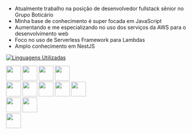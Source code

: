 * Atualmente trabalho na posição de desenvolvedor fullstack sênior no Grupo Boticário
* Minha base de conhecimento é super focada em JavaScript
* Aumentando e me especializando no uso dos serviços da AWS para o desenvolvimento web
* Foco no uso de Serverless Framework para Lambdas
* Amplo conhecimento em NestJS

[![Linguagens Utilizadas](https://github-readme-stats.vercel.app/api/top-langs/?username=anuraghazra)](https://github.com/anuraghazra/github-readme-stats)

<div display="inline_block">
<img height="40" width="40" src="https://cdn.jsdelivr.net/gh/devicons/devicon@latest/icons/javascript/javascript-original.svg" />
<img height="40" width="40" src="https://cdn.jsdelivr.net/gh/devicons/devicon@latest/icons/typescript/typescript-original.svg" />
<img height="40" width="40" src="https://cdn.jsdelivr.net/gh/devicons/devicon@latest/icons/html5/html5-original.svg" />
<img height="40" width="40" src="https://cdn.jsdelivr.net/gh/devicons/devicon@latest/icons/css3/css3-original.svg" />

</div>
<div display="inline_block">
<img height="40" width="40" src="https://cdn.jsdelivr.net/gh/devicons/devicon@latest/icons/nestjs/nestjs-original.svg" />
<img height="40" width="40" href="teste.com" src="https://cdn.jsdelivr.net/gh/devicons/devicon@latest/icons/fastify/fastify-original.svg" />
<img height="40" width="40" src="https://cdn.jsdelivr.net/gh/devicons/devicon@latest/icons/express/express-original-wordmark.svg" />
<img height="40" width="40" src="https://cdn.jsdelivr.net/gh/devicons/devicon@latest/icons/react/react-original.svg" />
<img height="40" width="40" src="https://cdn.jsdelivr.net/gh/devicons/devicon@latest/icons/vuejs/vuejs-original.svg" />
</div>
<div display="inline_block">
<img height="40" width="40" src="https://cdn.jsdelivr.net/gh/devicons/devicon@latest/icons/mongodb/mongodb-original.svg" />
<img height="40" width="40" src="https://cdn.jsdelivr.net/gh/devicons/devicon@latest/icons/postgresql/postgresql-original.svg" />
</div>
<div display="inline_block">
<img height="40" width="40" src="https://cdn.jsdelivr.net/gh/devicons/devicon@latest/icons/apachekafka/apachekafka-original-wordmark.svg" />
</div>




          
          
